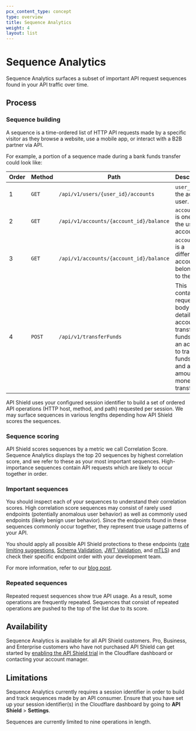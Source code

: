 ```yaml
---
pcx_content_type: concept
type: overview
title: Sequence Analytics
weight: 4
layout: list
---
```


# Sequence Analytics

Sequence Analytics surfaces a subset of important API request sequences found in your API traffic over time.

## Process

### Sequence building

A sequence is a time-ordered list of HTTP API requests made by a specific visitor as they browse a website, use a mobile app, or interact with a B2B partner via API. 

For example, a portion of a sequence made during a bank funds transfer could look like:

| Order | Method | Path | Description |
| --- | --- | --- | --- |
| 1 | `GET` | `/api/v1/users/{user_id}/accounts` | `user_id` is the active user. |
| 2 | `GET` | `/api/v1/accounts/{account_id}/balance` | `account_id` is one of the user’s accounts. |
| 3 | `GET` | `/api/v1/accounts/{account_id}/balance` | `account_id` is a different account belonging to the user. |
| 4 | `POST` | `/api/v1/transferFunds` | This contains a request body detailing an account to transfer funds from, an account to transfer funds to, and an amount of money to transfer. |

API Shield uses your configured session identifier to build a set of ordered API operations (HTTP host, method, and path) requested per session. We may surface sequences in various lengths depending how API Shield scores the sequences.

### Sequence scoring

API Shield scores sequences by a metric we call Correlation Score. Sequence Analytics displays the top 20 sequences by highest correlation score, and we refer to these as your most important sequences. High-importance sequences contain API requests which are likely to occur together in order.

### Important sequences

You should inspect each of your sequences to understand their correlation scores. High correlation score sequences may consist of rarely used endpoints (potentially anomalous user behavior) as well as commonly used endpoints (likely benign user behavior). Since the endpoints found in these sequences commonly occur together, they represent true usage patterns of your API. 

You should apply all possible API Shield protections to these endpoints ([rate limiting suggestions](/api-shield/security/volumetric-abuse-detection/), [Schema Validation](/api-shield/security/schema-validation/), [JWT Validation](/api-shield/security/jwt-validation/), and [mTLS](/api-shield/security/mtls/)) and check their specific endpoint order with your development team.

For more information, refer to our [blog post](https://blog.cloudflare.com/api-sequence-analytics).

### Repeated sequences

Repeated request sequences show true API usage. As a result, some operations are frequently repeated. Sequences that consist of repeated operations are pushed to the top of the list due to its score.

## Availability

Sequence Analytics is available for all API Shield customers. Pro, Business, and Enterprise customers who have not purchased API Shield can get started by [enabling the API Shield trial](https://dash.cloudflare.com/?to=/:account/:zone/security/api-shield) in the Cloudflare dashboard or contacting your account manager.

## Limitations

Sequence Analytics currently requires a session identifier in order to build and track sequences made by an API consumer. Ensure that you have set up your session identifier(s) in the Cloudflare dashboard by going to **API Shield** > **Settings**.

Sequences are currently limited to nine operations in length.